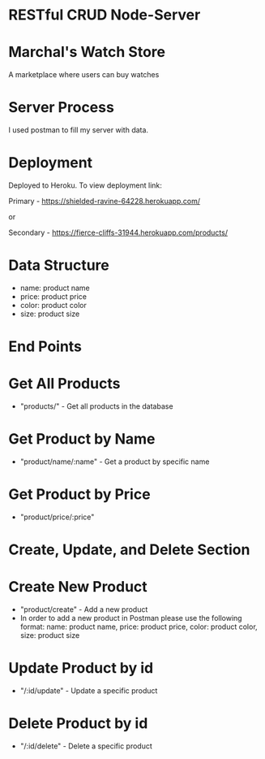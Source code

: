 # RESTful CRUD Node-Server

# Marchal's Watch Store
A marketplace where users can buy watches

# Server Process
I used postman to fill my server with data.

# Deployment
Deployed to Heroku. To view deployment link:

Primary - https://shielded-ravine-64228.herokuapp.com/

or

Secondary - https://fierce-cliffs-31944.herokuapp.com/products/

# Data Structure
* name: product name
* price: product price
* color: product color
* size: product size

# End Points

# Get All Products
* "products/" - Get all products in the database

# Get Product by Name
* "product/name/:name" - Get a product by specific name

# Get Product by Price
* "product/price/:price"

# Create, Update, and Delete Section

# Create New Product
* "product/create" - Add a new product
* In order to add a new product in Postman please use the following format:
name: product name,
price: product price,
color: product color,
size: product size

# Update Product by id
* "/:id/update" - Update a specific product

# Delete Product by id
* "/:id/delete" - Delete a specific product